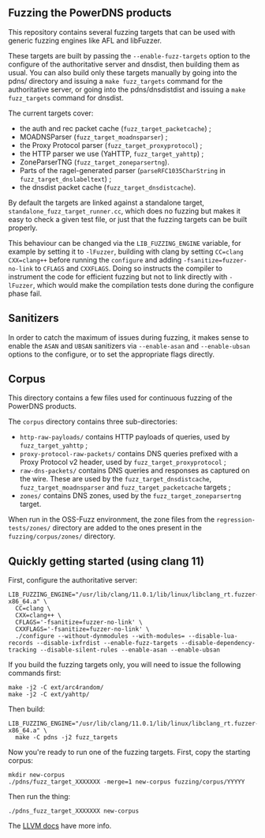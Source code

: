 Fuzzing the PowerDNS products
-----------------------------

This repository contains several fuzzing targets that can be used with generic
fuzzing engines like AFL and libFuzzer.

These targets are built by passing the `--enable-fuzz-targets` option to the
configure of the authoritative server and dnsdist, then building them as usual.
You can also build only these targets manually by going into the pdns/ directory
and issuing a `make fuzz_targets` command for the authoritative server,
or going into the pdns/dnsdistdist and issuing a `make fuzz_targets` command for
dnsdist.

The current targets cover:
- the auth and rec packet cache (`fuzz_target_packetcache`) ;
- MOADNSParser (`fuzz_target_moadnsparser`) ;
- the Proxy Protocol parser (`fuzz_target_proxyprotocol`) ;
- the HTTP parser we use (YaHTTP, `fuzz_target_yahttp`) ;
- ZoneParserTNG (`fuzz_target_zoneparsertng`).
- Parts of the ragel-generated parser (`parseRFC1035CharString` in
  `fuzz_target_dnslabeltext`) ;
- the dnsdist packet cache (`fuzz_target_dnsdistcache`).

By default the targets are linked against a standalone target,
`standalone_fuzz_target_runner.cc`, which does no fuzzing but makes it easy
to check a given test file, or just that the fuzzing targets can be built properly.

This behaviour can be changed via the `LIB_FUZZING_ENGINE` variable, for example
by setting it to `-lFuzzer`, building with clang by setting `CC=clang CXX=clang++`
before running the `configure` and adding `-fsanitize=fuzzer-no-link` to `CFLAGS`
and `CXXFLAGS`. Doing so instructs the compiler to instrument the code for
efficient fuzzing but not to link directly with `-lFuzzer`, which would make
the compilation tests done during the configure phase fail.

Sanitizers
----------

In order to catch the maximum of issues during fuzzing, it makes sense to
enable the `ASAN` and `UBSAN` sanitizers via `--enable-asan` and `--enable-ubsan`
options to the configure, or to set the appropriate flags directly.

Corpus
------

This directory contains a few files used for continuous fuzzing
of the PowerDNS products.

The `corpus` directory contains three sub-directories:
- `http-raw-payloads/` contains HTTP payloads of queries, used by
  `fuzz_target_yahttp` ;
- `proxy-protocol-raw-packets/` contains DNS queries prefixed with a Proxy
  Protocol v2 header, used by `fuzz_target_proxyprotocol` ;
- `raw-dns-packets/` contains DNS queries and responses as captured on
  the wire. These are used by the `fuzz_target_dnsdistcache`,
  `fuzz_target_moadnsparser` and `fuzz_target_packetcache` targets ;
- `zones/` contains DNS zones, used by the `fuzz_target_zoneparsertng`
  target.

When run in the OSS-Fuzz environment, the zone files from the
`regression-tests/zones/` directory are added to the ones present
in the `fuzzing/corpus/zones/` directory.

Quickly getting started (using clang 11)
----------------------------------------
First, configure the authoritative server:

```
LIB_FUZZING_ENGINE="/usr/lib/clang/11.0.1/lib/linux/libclang_rt.fuzzer-x86_64.a" \
  CC=clang \
  CXX=clang++ \
  CFLAGS='-fsanitize=fuzzer-no-link' \
  CXXFLAGS='-fsanitize=fuzzer-no-link' \
  ./configure --without-dynmodules --with-modules= --disable-lua-records --disable-ixfrdist --enable-fuzz-targets --disable-dependency-tracking --disable-silent-rules --enable-asan --enable-ubsan
```

If you build the fuzzing targets only, you will need to issue the following commands first:
```
make -j2 -C ext/arc4random/
make -j2 -C ext/yahttp/
```

Then build:

```
LIB_FUZZING_ENGINE="/usr/lib/clang/11.0.1/lib/linux/libclang_rt.fuzzer-x86_64.a" \
  make -C pdns -j2 fuzz_targets
```

Now you're ready to run one of the fuzzing targets.
First, copy the starting corpus:

```
mkdir new-corpus
./pdns/fuzz_target_XXXXXXX -merge=1 new-corpus fuzzing/corpus/YYYYY
```

Then run the thing:
```
./pdns_fuzz_target_XXXXXXX new-corpus
```

The [LLVM docs](https://llvm.org/docs/LibFuzzer.html) have more info.
